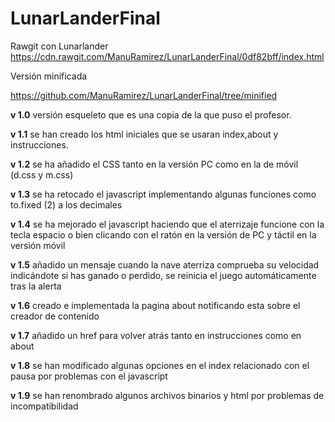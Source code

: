 # LunarLanderFinal

Rawgit con Lunarlander
https://cdn.rawgit.com/ManuRamirez/LunarLanderFinal/0df82bff/index.html

Versión minificada

https://github.com/ManuRamirez/LunarLanderFinal/tree/minified



<strong>v 1.0</strong> versión esqueleto que es una copia de la que puso el profesor.

<strong>v 1.1</strong> se han creado los html iniciales que se usaran index,about y instrucciones.

<strong>v 1.2</strong> se ha añadido el CSS tanto en la versión PC como en la de móvil (d.css y m.css)

<strong>v 1.3</strong> se ha retocado el javascript implementando algunas funciones como to.fixed (2) a los decimales

<strong>v 1.4</strong> se ha mejorado el javascript haciendo que el aterrizaje funcione con la tecla espacio o bien clicando con el ratón en la versión de PC y táctil en la versión móvil

<strong>v 1.5</strong> añadido un mensaje cuando la nave aterriza comprueba su velocidad indicándote si has ganado o perdido, se reinicia el juego automáticamente tras la alerta

<strong>v 1.6</strong> creado e implementada la pagina about notificando esta sobre el creador de contenido

<strong>v 1.7</strong> añadido un href para volver atrás tanto en instrucciones como en about

<strong>v 1.8</strong> se han modificado algunas opciones en el index relacionado con el pausa por problemas con el javascript

<strong>v 1.9</strong> se han renombrado algunos archivos binarios y html por problemas de incompatibilidad




